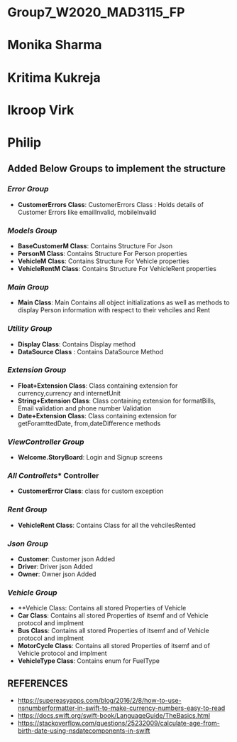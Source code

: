 # Group7_W2020_MAD3115_FP
# Monika Sharma 
# Kritima Kukreja
# Ikroop Virk
# Philip

## Added Below Groups to implement the structure

### *Error Group*<br>
* **CustomerErrors Class**: CustomerErrors Class : Holds details of Customer Errors like emailInvalid, mobileInvalid

### *Models Group*<br>
* **BaseCustomerM Class**: Contains Structure For Json 
* **PersonM Class**: Contains Structure For Person properties 
* **VehicleM Class**: Contains Structure For Vehicle properties
* **VehicleRentM Class**: Contains Structure For VehicleRent properties

### *Main Group*<br>
* **Main Class**: Main Contains all object initializations as well as methods to display Person information with respect to their vehciles and Rent 

### *Utility Group*<br>

* **Display Class**: Contains Display method 
* **DataSource Class** : Contains DataSource Method

### *Extension Group*<br>
* **Float+Extension Class**: Class  containing extension for currency,currency and internetUnit
* **String+Extension Class**: Class  containing extension for formatBills, Email validation and phone number Validation
* **Date+Extension Class**: Class  containing extension for getForamttedDate, from,dateDifference methods

### *ViewController Group*
* **Welcome.StoryBoard**: Login and Signup screens
### *All Controllets** Controller 
* **CustomerError Class**: class for custom exception

### *Rent Group*
* **VehicleRent Class**: Contains Class for all the vehcilesRented

### *Json Group*
* **Customer**: Customer json Added
* **Driver**: Driver json Added
* **Owner**: Owner json Added

### *Vehicle Group*
* **Vehicle Class: Contains all stored Properties of Vehicle 
* **Car Class**: Contains all stored Properties of itsemf and of Vehicle protocol and implment 
* **Bus Class**: Contains all stored Properties of itsemf and of Vehicle protocol and implment 
* **MotorCycle Class**: Contains all stored Properties of itsemf and of Vehicle protocol and implment 
* **VehicleType Class**: Contains enum for FuelType

## REFERENCES
* https://supereasyapps.com/blog/2016/2/8/how-to-use-nsnumberformatter-in-swift-to-make-currency-numbers-easy-to-read
* https://docs.swift.org/swift-book/LanguageGuide/TheBasics.html
* https://stackoverflow.com/questions/25232009/calculate-age-from-birth-date-using-nsdatecomponents-in-swift
